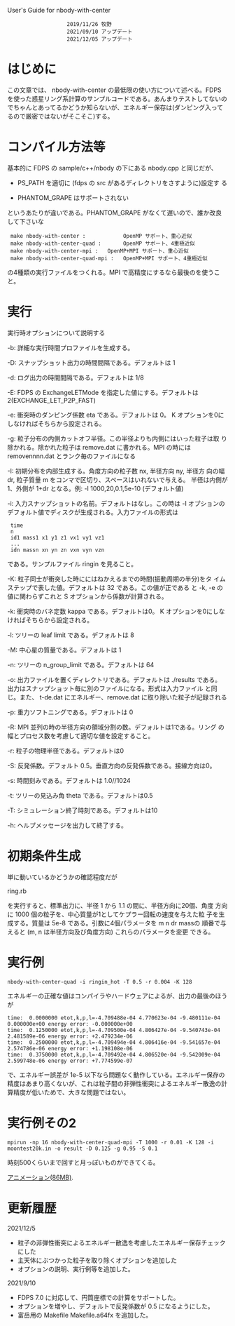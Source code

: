 User's Guide for nbody-with-center

                       2019/11/26 牧野
                       2021/09/10 アップデート
                       2021/12/05 アップデート

# はじめに

この文章では、 nbody-with-center の最低限の使い方について述べる。FDPS を使った惑星リング系計算のサンプルコードである。あんまりテストしてないのでちゃんとあってるかどうか知らないが、エネルギー保存は(ダンピング入ってるので厳密ではないがそこそこ)する。

# コンパイル方法等

基本的に FDPS の sample/c++/nbody の下にある nbody.cpp と同じだが、

* PS_PATH を適切に (fdps の src があるディレクトリをさすように)設定す
  る
  
* PHANTOM_GRAPE はサポートされない

というあたりが違いである。PHANTOM_GRAPE がなくて遅いので、誰か改良して下さいな

```
 make nbody-with-center :            OpenMP サポート、重心近似
 make nbody-with-center-quad :       OpenMP サポート、4重極近似
 make nbody-with-center-mpi :   OpenMP+MPI サポート、重心近似
 make nbody-with-center-quad-mpi :   OpenMP+MPI サポート、4重極近似
```

の4種類の実行ファイルをつくれる。MPI で高精度にするなら最後のを使うこと。

# 実行

実行時オプションについて説明する

 -b: 詳細な実行時間プロファイルを生成する。

 -D: スナップショット出力の時間間隔である。デフォルトは 1

 -d: ログ出力の時間間隔である。デフォルトは 1/8

 -E: FDPS の ExchangeLETMode を指定した値にする。デフォルトは 2(EXCHANGE_LET_P2P_FAST)

 -e: 衝突時のダンピング係数 eta である。デフォルトは 0。 K オプションを0にしなければそちらから設定される。

 -g: 粒子分布の内側カットオフ半径。この半径よりも内側にはいった粒子は取 り除かれる。除かれた粒子は remove.dat に書かれる。MPI の時には removennnn.dat とランク毎のファイルになる

 -I: 初期分布を内部生成する。角度方向の粒子数 nx, 半径方向 ny, 半径方  向の幅 dr, 粒子質量 m をコンマで区切り、スペースはいれないで与える。 半径は内側が1、外側が 1+dr となる。例:  -I 1000,20,0.1,5e-10  (デフォルト値)

 -i: 入力スナップショットの名前。デフォルトはなし。この時は  -I オプションのデフォルト値でディスクが生成される。入力ファイルの形式は

     time
     n
     id1 mass1 x1 y1 z1 vx1 vy1 vz1
     ...
     idn massn xn yn zn vxn vyn vzn

である。サンプルファイル ringin を見ること。

 -K: 粒子同士が衝突した時ににはねかえるまでの時間(振動周期の半分)をタ
     イムステップで表した値。デフォルトは 32 である。この値が正である
     と -k, -e の値に関わらずこれと S オプションから係数が計算される。

 -k: 衝突時のバネ定数 kappa である。デフォルトは0。 K オプションを0にしなければそちらから設定される。

 -l: ツリーの leaf limit である。デフォルトは 8

 -M: 中心星の質量である。デフォルトは 1
 
 -n: ツリーの n_group_limit である。デフォルトは 64

 -o: 出力ファイルを置くディレクトリである。デフォルトは ./results である。
     出力はスナップショット毎に別のファイルになる。形式は入力ファイル
     と同じ。また、 t-de.dat にエネルギー、remove.dat に取り除いた粒子が記録される

 -p: 重力ソフトニングである。デフォルトは 0
 
 -R: MPI 並列の時の半径方向の領域分割の数。デフォルトは1である。リング
     の幅とプロセス数を考慮して適切な値を設定すること。

 -r: 粒子の物理半径である。デフォルトは0

 -S: 反発係数。デフォルト 0.5。垂直方向の反発係数である。接線方向は0。
    
 -s: 時間刻みである。デフォルトは 1.0//1024

 -t: ツリーの見込み角 theta である。デフォルトは0.5

 -T: シミュレーション終了時刻である。デフォルトは10

  -h: ヘルプメッセージを出力して終了する。


# 初期条件生成

単に動いているかどうかの確認程度だが

 ring.rb

を実行すると、標準出力に、半径 1 から 1.1 の間に、半径方向に20個、角度
方向に 1000 個の粒子を、中心質量が1としてケプラー回転の速度を与えた粒
子を生成する。質量は 5e-8 である。引数に4個パラメータを m n dr massの
順番で与えると (m, n は半径方向及び角度方向) これらのパラメータを変更
できる。

# 実行例

```
nbody-with-center-quad -i ringin_hot -T 0.5 -r 0.004 -K 128
```



エネルギーの正確な値はコンパイラやハードウェアによるが、出力の最後のほうが

```
time:  0.0000000 etot,k,p,l=-4.709488e-04 4.770623e-04 -9.480111e-04 0.000000e+00 energy error: -0.000000e+00
time:  0.1250000 etot,k,p,l=-4.709500e-04 4.806427e-04 -9.540743e-04 2.481589e-06 energy error: +2.479234e-06
time:  0.2500000 etot,k,p,l=-4.709494e-04 4.806416e-04 -9.541657e-04 2.574786e-06 energy error: +1.198108e-06
time:  0.3750000 etot,k,p,l=-4.709492e-04 4.806520e-04 -9.542009e-04 2.599748e-06 energy error: +7.774599e-07

```

で、エネルギー誤差が 1e-5 以下なら問題なく動作している。エネルギー保存の精度はあまり高くないが、これは粒子間の非弾性衝突によるエネルギー散逸の計算精度が低いためで、大きな問題ではない。

# 実行例その2

```
mpirun -np 16 nbody-with-center-quad-mpi -T 1000 -r 0.01 -K 128 -i moontest20k.in -o result -D 0.125 -g 0.95 -S 0.1
```

時刻500くらいまで回すと月っぽいものができてくる。

[アニメーション(86MB)](https://github.com/jmakino/nbody-with-center/blob/master/moontest20k.gif).

# 更新履歴

2021/12/5

* 粒子の非弾性衝突によるエネルギー散逸を考慮したエネルギー保存チェックにした
* 主天体にぶつかった粒子を取り除くオプションを追加した
* オプションの説明、実行例等を追加した。

2021/9/10

* FDPS 7.0 に対応して、円筒座標での計算をサポートした。
* オプションを増やし、デフォルトで反発係数が 0.5 になるようにした。
* 富岳用の Makefile Makefile.a64fx を追加した。


